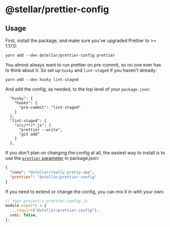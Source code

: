 # @stellar/prettier-config

## Usage

First, install the package, and make sure you've upgraded Prettier to >= 1.17.0:

```
yarn add --dev @stellar/prettier-config prettier
```

You almost always want to run prettier on pre-commit, so no one ever has to
think about it. So set up `husky` and `lint-staged` if you haven't already:

```
yarn add --dev husky lint-staged
```

And add the config, as needed, to the top level of your `package.json`:

```
  "husky": {
    "hooks": {
      "pre-commit": "lint-staged"
    }
  },
  "lint-staged": {
    "src/**/*.js": [
      "prettier --write",
      "git add"
    ]
  },

```

If you don't plan on changing the config at all, the easiest way to install is
to use the
[`prettier` parameter](https://prettier.io/docs/en/configuration.html#sharing-configurations)
in package.json:

```json
{
  "name": "@stellar/really-pretty-app",
  "prettier": "@stellar/prettier-config"
}
```

If you need to extend or change the config, you can mix it in with your own:

```js
// Your project's prettier.config.js
module.exports = {
  ...require("@stellar/prettier-config"),
  semi: false,
};
```
